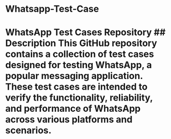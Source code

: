 # Whatsapp-Test-Case
# WhatsApp Test Cases Repository ## Description  This GitHub repository contains a collection of test cases designed for testing WhatsApp, a popular messaging application. These test cases are intended to verify the functionality, reliability, and performance of WhatsApp across various platforms and scenarios.

